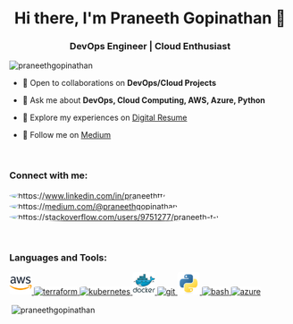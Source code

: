 <h1 align="center">Hi there, I'm Praneeth Gopinathan 👋</h1>
<h3 align="center">DevOps Engineer | Cloud Enthusiast</h3>

<p align="left"> <img src="https://komarev.com/ghpvc/?username=praneethgopinathan&label=Profile%20views&color=0e75b6&style=flat" alt="praneethgopinathan" /> </p>

- 👯 Open to collaborations on **DevOps/Cloud Projects**

- 💬 Ask me about **DevOps, Cloud Computing, AWS, Azure, Python**

- 📄 Explore my experiences on [Digital Resume](https://praneethgopinathan.github.io/portfolio/)

- 📝 Follow me on [Medium](https://medium.com/@praneethgopinathan)

</br><h3 align="left">Connect with me:</h3>
<p align="left">
<a href="https://www.linkedin.com/in/praneethtt/" target="blank"><img align="center" src="https://raw.githubusercontent.com/rahuldkjain/github-profile-readme-generator/master/src/images/icons/Social/linked-in-alt.svg" alt="https://www.linkedin.com/in/praneethtt/" height="30" width="40" style="background-color:white;border-radius:50%" /></a>
<a href="https://medium.com/@praneethgopinathan" target="blank"><img align="center" src="https://raw.githubusercontent.com/rahuldkjain/github-profile-readme-generator/master/src/images/icons/Social/medium.svg" alt="https://medium.com/@praneethgopinathan" height="30" width="40" style="background-color:white;border-radius:50%" /></a>
<a href="https://stackoverflow.com/users/9751277/praneeth-t-t" target="blank"><img align="center" src="https://raw.githubusercontent.com/rahuldkjain/github-profile-readme-generator/master/src/images/icons/Social/stack-overflow.svg" alt="https://stackoverflow.com/users/9751277/praneeth-t-t" height="30" width="40" style="background-color:white;border-radius:50%" /></a>
</p>
<br>
<h3 align="left">Languages and Tools:</h3>
<p align="left"> 
  <a href="https://aws.amazon.com" target="_blank" rel="noreferrer"> 
    <img src="https://raw.githubusercontent.com/devicons/devicon/master/icons/amazonwebservices/amazonwebservices-original-wordmark.svg" alt="aws" width="40" height="40" style="background-color:white;border-radius:10%" /> 
  </a> 
  <a href="https://www.terraform.io" target="_blank" rel="noreferrer"> 
    <img src="https://www.vectorlogo.zone/logos/terraformio/terraformio-icon.svg" alt="terraform" width="40" height="40" style="background-color:white;border-radius:10%" /> 
  </a> 
  <a href="https://kubernetes.io" target="_blank" rel="noreferrer"> 
    <img src="https://www.vectorlogo.zone/logos/kubernetes/kubernetes-icon.svg" alt="kubernetes" width="40" height="40" style="background-color:white;border-radius:10%" /> 
  </a> 
  <a href="https://www.docker.com/" target="_blank" rel="noreferrer"> 
    <img src="https://raw.githubusercontent.com/devicons/devicon/master/icons/docker/docker-original-wordmark.svg" alt="docker" width="40" height="40" style="background-color:white;border-radius:10%" /> 
  </a> 
  <a href="https://git-scm.com/" target="_blank" rel="noreferrer"> 
    <img src="https://www.vectorlogo.zone/logos/git-scm/git-scm-icon.svg" alt="git" width="40" height="40" style="background-color:white;border-radius:10%" /> 
  </a> 
  <a href="https://www.python.org" target="_blank" rel="noreferrer"> 
    <img src="https://raw.githubusercontent.com/devicons/devicon/master/icons/python/python-original.svg" alt="python" width="40" height="40" style="background-color:white;border-radius:10%" /> 
  </a>
  <a href="https://www.gnu.org/software/bash/" target="_blank" rel="noreferrer"> <img src="https://www.vectorlogo.zone/logos/gnu_bash/gnu_bash-icon.svg" alt="bash" width="40"   
  height="40" style="background-color:white;border-radius:10%" /> </a>
  <a href="https://azure.microsoft.com/en-in/" target="_blank" rel="noreferrer"> <img src="https://www.vectorlogo.zone/logos/microsoft_azure/microsoft_azure-icon.svg" alt="azure"     width="40" height="40" style="background-color:white;border-radius:10%" /> </a>
  <!-- add other tools here -->
</p>

<p>&nbsp;<img align="center" src="https://github-readme-stats.vercel.app/api?username=praneethgopinathan&show_icons=true&locale=en" alt="praneethgopinathan" /></p>
